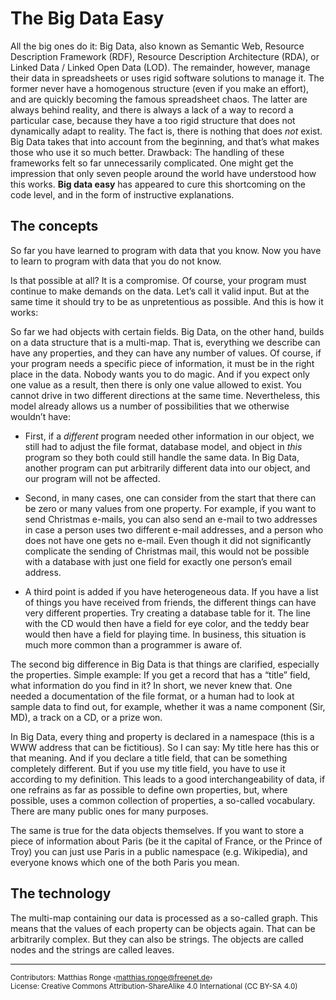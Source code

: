 The Big Data Easy
=================

All the big ones do it: Big Data, also known as Semantic Web, Resource
Description Framework (RDF), Resource Description Architecture (RDA), or Linked
Data / Linked Open Data (LOD). The remainder, however, manage their data in
spreadsheets or uses rigid software solutions to manage it. The former never
have a homogenous structure (even if you make an effort), and are quickly
becoming the famous spreadsheet chaos. The latter are always behind reality,
and there is always a lack of a way to record a particular case, because they
have a too rigid structure that does not dynamically adapt to reality. The fact
is, there is nothing that does _not_ exist. Big Data takes that into account
from the beginning, and that’s what makes those who use it so much better.
Drawback: The handling of these frameworks felt so far unnecessarily
complicated. One might get the impression that only seven people around the
world have understood how this works.
**Big data easy** has appeared to cure this shortcoming on the code level, and
in the form of instructive explanations.

The concepts
------------

So far you have learned to program with data that you know. Now you have to
learn to program with data that you do not know.

Is that possible at all? It is a compromise. Of course, your program must
continue to make demands on the data. Let’s call it valid input. But at the
same time it should try to be as unpretentious as possible. And this is how it
works:

So far we had objects with certain fields. Big Data, on the other hand, builds
on a data structure that is a multi-map. That is, everything we describe can
have any properties, and they can have any number of values. Of course, if your
program needs a specific piece of information, it must be in the right place in
the data. Nobody wants you to do magic. And if you expect only one value as a
result, then there is only one value allowed to exist. You cannot drive in two
different directions at the same time. Nevertheless, this model already allows
us a number of possibilities that we otherwise wouldn’t have: 

* First, if a _different_ program needed other information in our object, we
still had to adjust the file format, database model, and object in _this_
program so they both could still handle the same data. In Big Data, another
program can put arbitrarily different data into our object, and our program
will not be affected.

* Second, in many cases, one can consider from the start that there can be zero
or many values from one property. For example, if you want to send Christmas
e-mails, you can also send an e-mail to two addresses in case a person uses two
different e-mail addresses, and a person who does not have one gets no e-mail.
Even though it did not significantly complicate the sending of Christmas mail,
this would not be possible with a database with just one field for exactly one
person’s email address.

* A third point is added if you have heterogeneous data. If you have a list of
things you have received from friends, the different things can have very
different properties. Try creating a database table for it. The line with the
CD would then have a field for eye color, and the teddy bear would then have a
field for playing time. In business, this situation is much more common than a
programmer is aware of.

The second big difference in Big Data is that things are clarified, especially
the properties. Simple example: If you get a record that has a “title” field,
what information do you find in it? In short, we never knew that. One needed a
documentation of the file format, or a human had to look at sample data to find
out, for example, whether it was a name component (Sir, MD), a track on a CD,
or a prize won.

In Big Data, every thing and property is declared in a namespace (this is a WWW
address that can be fictitious). So I can say: My title here has this or that
meaning. And if you declare a title field, that can be something completely
different. But if you use my title field, you have to use it according to my
definition. This leads to a good interchangeability of data, if one refrains as
far as possible to define own properties, but, where possible, uses a common
collection of properties, a so-called vocabulary. There are many public ones
for many purposes.

The same is true for the data objects themselves. If you want to store a piece
of information about Paris (be it the capital of France, or the Prince of Troy)
you can just use Paris in a public namespace (e.g. Wikipedia), and everyone
knows which one of the both Paris you mean.

The technology
--------------

The multi-map containing our data is processed as a so-called graph. This means
that the values of each property can be objects again. That can be arbitrarily
complex. But they can also be strings. The objects are called nodes and the
strings are called leaves.

---
<small>Contributors: Matthias Ronge ‹matthias.ronge@freenet.de›  
License: Creative Commons Attribution-ShareAlike 4.0 International (CC BY-SA 4.0)</small>
